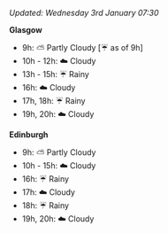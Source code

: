 *Updated: Wednesday 3rd January 07:30*

**Glasgow**

* 9h: :partly_sunny: Partly Cloudy [:umbrella: as of 9h]
* 10h - 12h: :cloud: Cloudy
* 13h - 15h: :umbrella: Rainy
* 16h: :cloud: Cloudy
* 17h, 18h: :umbrella: Rainy
* 19h, 20h: :cloud: Cloudy

**Edinburgh**

* 9h: :partly_sunny: Partly Cloudy
* 10h - 15h: :cloud: Cloudy
* 16h: :umbrella: Rainy
* 17h: :cloud: Cloudy
* 18h: :umbrella: Rainy
* 19h, 20h: :cloud: Cloudy
